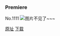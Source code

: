 ### Premiere
No.1111
![图片不见了~~~](https://imgs.xkcd.com/comics/premiere.png)

[原址](https://xkcd.com//1111) [下载](https://imgs.xkcd.com/comics/premiere.png)

